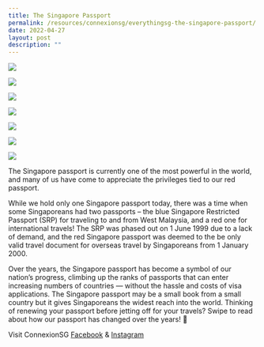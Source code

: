 ```yaml
---
title: The Singapore Passport
permalink: /resources/connexionsg/everythingsg-the-singapore-passport/
date: 2022-04-27
layout: post
description: ""
---
```

![](/images/connexionsg/2022/panel%201-%20v1.png)

![](/images/connexionsg/2022/panel%202-%20v1.png)

![](/images/connexionsg/2022/panel%203-%20v1.png)

![](/images/connexionsg/2022/panel%204-%20v1.png)

![](/images/connexionsg/2022/panel%205%20-%20v1.png)

![](/images/connexionsg/2022/panel%206-%20v1.png)

![](/images/connexionsg/2022/panel%207-%20v1.png)

The Singapore passport is currently one of the most powerful in the world, and many of us have come to appreciate the privileges tied to our red passport.

While we hold only one Singapore passport today, there was a time when some Singaporeans had two passports – the blue Singapore Restricted Passport (SRP) for traveling to and from West Malaysia, and a red one for international travels! The SRP was phased out on 1 June 1999 due to a lack of demand, and the red Singapore passport was deemed to the be only valid travel document for overseas travel by Singaporeans from 1 January 2000.

Over the years, the Singapore passport has become a symbol of our nation’s progress, climbing up the ranks of passports that can enter increasing numbers of countries — without the hassle and costs of visa applications. The Singapore passport may be a small book from a small country but it gives Singaporeans the widest reach into the world.
Thinking of renewing your passport before jetting off for your travels? Swipe to read about how our passport has changed over the years! 🛫


Visit ConnexionSG [Facebook](https://www.facebook.com/ConnexionSG) & [Instagram](https://www.instagram.com/connexionsg/)